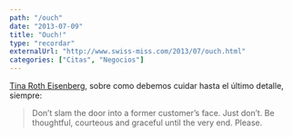 ```yaml
---
path: "/ouch"
date: "2013-07-09"
title: "Ouch!"
type: "recordar"
externalUrl: "http://www.swiss-miss.com/2013/07/ouch.html"
categories: ["Citas", "Negocios"]
---
```


[Tina Roth Eisenberg](http://www.swiss-miss.com/2013/07/ouch.html), sobre como debemos cuidar hasta el último detalle, siempre:

> Don’t slam the door into a former customer’s face. Just don’t. Be thoughtful, courteous and graceful until the very end. Please.